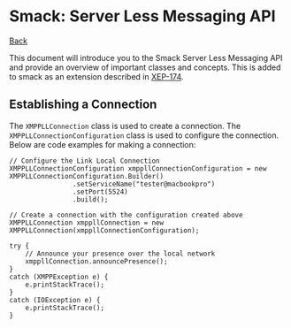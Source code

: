 Smack: Server Less Messaging API
======================

[Back](index.md)

This document will introduce you to the Smack Server Less Messaging API and provide an overview of
important classes and concepts. This is added to smack as an extension described in [XEP-174](http://www.xmpp.org/extensions/xep-0174.html).


Establishing a Connection
-------------------------

The `XMPPLLConnection` class is used to create a connection. The `XMPPLLConnectionConfiguration` class is used to configure the connection.
Below are code examples for making a connection:

```
// Configure the Link Local Connection
XMPPLLConnectionConfiguration xmppllConnectionConfiguration = new XMPPLLConnectionConfiguration.Builder()
                .setServiceName("tester@macbookpro")
                .setPort(5524)
                .build();

// Create a connection with the configuration created above
XMPPLLConnection xmppllConnection = new XMPPLLConnection(xmppllConnectionConfiguration);

try {
    // Announce your presence over the local network
    xmppllConnection.announcePresence();
}
catch (XMPPException e) {
    e.printStackTrace();
}
catch (IOException e) {
    e.printStackTrace();
}

```
